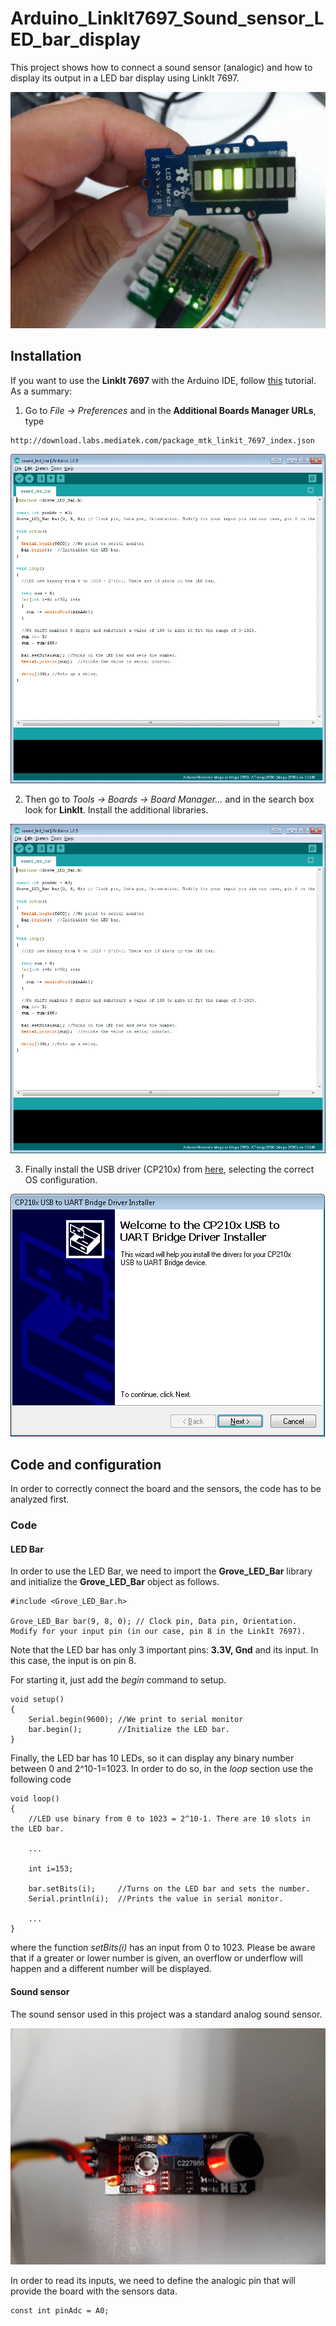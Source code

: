 # Arduino_LinkIt7697_Sound_sensor_LED_bar_display

This project shows how to connect a sound sensor (analogic) and how to display its output in a LED bar display using LinkIt 7697.

![demo01](/images/demo_01.gif?raw=true)

## Installation

If you want to use the **LinkIt 7697** with the Arduino IDE, follow [this](https://docs.labs.mediatek.com/resource/linkit7697-arduino/en/environment-setup) tutorial. As a summary:
1. Go to *File -> Preferences* and in the **Additional Boards Manager URLs**, type
```
http://download.labs.mediatek.com/package_mtk_linkit_7697_index.json
```
![install02](/images/install02.gif?raw=true)

2. Then go to *Tools -> Boards -> Board Manager...* and in the search box look for **LinkIt**. Install the additional libraries.

![install03](/images/install03.gif?raw=true)

3. Finally install the USB driver (CP210x) from [here](https://www.silabs.com/products/development-tools/software/usb-to-uart-bridge-vcp-drivers), selecting the correct OS configuration.

![install04](/images/usb_driver.png?raw=true)

## Code and configuration

In order to correctly connect the board and the sensors, the code has to be analyzed first.

### Code

#### LED Bar

In order to use the LED Bar, we need to import the **Grove_LED_Bar** library and initialize the **Grove_LED_Bar** object as follows.
```arduino
#include <Grove_LED_Bar.h>

Grove_LED_Bar bar(9, 8, 0);	// Clock pin, Data pin, Orientation. Modify for your input pin (in our case, pin 8 in the LinkIt 7697).
```

Note that the LED bar has only 3 important pins: **3.3V, Gnd** and its input. In this case, the input is on pin 8. 

For starting it, just add the *begin* command to setup.
```arduino
void setup()
{
	Serial.begin(9600);	//We print to serial monitor
	bar.begin();		//Initialize the LED bar.
}
```
Finally, the LED bar has 10 LEDs, so it can display any binary number between 0 and 2^10-1=1023. In order to do so, in the *loop* section use the following code
```arduino
void loop()
{
	//LED use binary from 0 to 1023 = 2^10-1. There are 10 slots in the LED bar.

	...
	
	int i=153;
	
	bar.setBits(i);		//Turns on the LED bar and sets the number.
	Serial.println(i);	//Prints the value in serial monitor.

	...
}
```
where the function *setBits(i)* has an input from 0 to 1023. Please be aware that if a greater or lower number is given, an overflow or underflow will happen and a different number will be displayed.

#### Sound sensor

The sound sensor used in this project was a standard analog sound sensor.

![sensor01](/images/pic_c_1.jpg?raw=true)

In order to read its inputs, we need to define the analogic pin that will provide the board with the sensors data.

```arduino
const int pinAdc = A0;
```